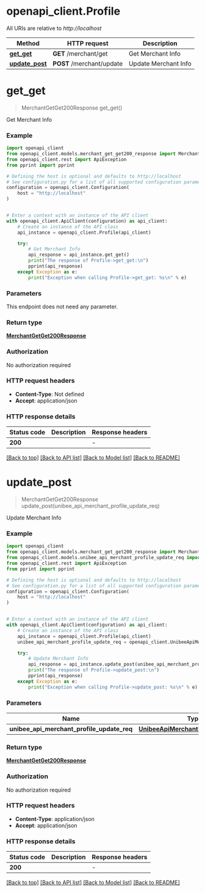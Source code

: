 # openapi_client.Profile

All URIs are relative to *http://localhost*

Method | HTTP request | Description
------------- | ------------- | -------------
[**get_get**](Profile.md#get_get) | **GET** /merchant/get | Get Merchant Info
[**update_post**](Profile.md#update_post) | **POST** /merchant/update | Update Merchant Info


# **get_get**
> MerchantGetGet200Response get_get()

Get Merchant Info

### Example


```python
import openapi_client
from openapi_client.models.merchant_get_get200_response import MerchantGetGet200Response
from openapi_client.rest import ApiException
from pprint import pprint

# Defining the host is optional and defaults to http://localhost
# See configuration.py for a list of all supported configuration parameters.
configuration = openapi_client.Configuration(
    host = "http://localhost"
)


# Enter a context with an instance of the API client
with openapi_client.ApiClient(configuration) as api_client:
    # Create an instance of the API class
    api_instance = openapi_client.Profile(api_client)

    try:
        # Get Merchant Info
        api_response = api_instance.get_get()
        print("The response of Profile->get_get:\n")
        pprint(api_response)
    except Exception as e:
        print("Exception when calling Profile->get_get: %s\n" % e)
```



### Parameters

This endpoint does not need any parameter.

### Return type

[**MerchantGetGet200Response**](MerchantGetGet200Response.md)

### Authorization

No authorization required

### HTTP request headers

 - **Content-Type**: Not defined
 - **Accept**: application/json

### HTTP response details

| Status code | Description | Response headers |
|-------------|-------------|------------------|
**200** |  |  -  |

[[Back to top]](#) [[Back to API list]](../README.md#documentation-for-api-endpoints) [[Back to Model list]](../README.md#documentation-for-models) [[Back to README]](../README.md)

# **update_post**
> MerchantGetGet200Response update_post(unibee_api_merchant_profile_update_req)

Update Merchant Info

### Example


```python
import openapi_client
from openapi_client.models.merchant_get_get200_response import MerchantGetGet200Response
from openapi_client.models.unibee_api_merchant_profile_update_req import UnibeeApiMerchantProfileUpdateReq
from openapi_client.rest import ApiException
from pprint import pprint

# Defining the host is optional and defaults to http://localhost
# See configuration.py for a list of all supported configuration parameters.
configuration = openapi_client.Configuration(
    host = "http://localhost"
)


# Enter a context with an instance of the API client
with openapi_client.ApiClient(configuration) as api_client:
    # Create an instance of the API class
    api_instance = openapi_client.Profile(api_client)
    unibee_api_merchant_profile_update_req = openapi_client.UnibeeApiMerchantProfileUpdateReq() # UnibeeApiMerchantProfileUpdateReq | 

    try:
        # Update Merchant Info
        api_response = api_instance.update_post(unibee_api_merchant_profile_update_req)
        print("The response of Profile->update_post:\n")
        pprint(api_response)
    except Exception as e:
        print("Exception when calling Profile->update_post: %s\n" % e)
```



### Parameters


Name | Type | Description  | Notes
------------- | ------------- | ------------- | -------------
 **unibee_api_merchant_profile_update_req** | [**UnibeeApiMerchantProfileUpdateReq**](UnibeeApiMerchantProfileUpdateReq.md)|  | 

### Return type

[**MerchantGetGet200Response**](MerchantGetGet200Response.md)

### Authorization

No authorization required

### HTTP request headers

 - **Content-Type**: application/json
 - **Accept**: application/json

### HTTP response details

| Status code | Description | Response headers |
|-------------|-------------|------------------|
**200** |  |  -  |

[[Back to top]](#) [[Back to API list]](../README.md#documentation-for-api-endpoints) [[Back to Model list]](../README.md#documentation-for-models) [[Back to README]](../README.md)

